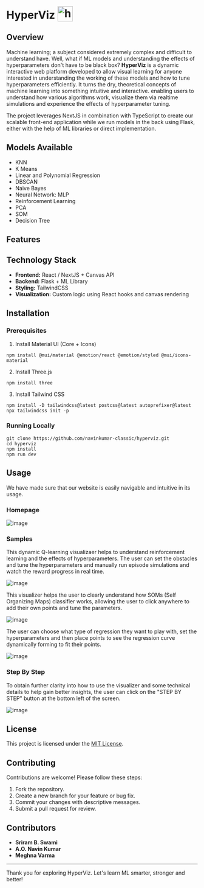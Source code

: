 <h1 style="display: inline;">HyperViz
<img src="https://github.com/user-attachments/assets/7b6699b6-97ef-4de4-8615-eeba14b174cb" alt="hypervizlogo" style="display: inline; vertical-align: text-bottom; height: 40px;"></h1>


## Overview
Machine learning; a subject considered extremely complex and difficult to understand have. Well, what if ML models and understanding the effects of hyperparameters don't have to be black box? **HyperViz** is a dynamic interactive web platform developed to allow visual learning for anyone interested in understanding the working of these models and how to tune hyperparameters efficiently. It turns the dry, theoretical concepts of machine learning into something intuitive and interactive. enabling users to understand how various algorithms work, visualize them via realtime simulations and experience the effects of hyperparameter tuning.

The project leverages NextJS in combination with TypeScript to create our scalable front-end application while we run models in the back using Flask, either with the help of ML libraries or direct implementation.

## Models Available
- KNN
- K Means
- Linear and Polynomial Regression
- DBSCAN
- Naive Bayes
- Neural Network: MLP
- Reinforcement Learning
- PCA
- SOM
- Decision Tree

## Features


## Technology Stack
- **Frontend:** React / NextJS + Canvas API
- **Backend:** Flask + ML Library
- **Styling:** TailwindCSS
- **Visualization:** Custom logic using React hooks and canvas rendering

## Installation
### Prerequisites
1. Install Material UI (Core + Icons)
```
npm install @mui/material @emotion/react @emotion/styled @mui/icons-material
```

2. Install Three.js
```
npm install three
```

3. Install Tailwind CSS
```
npm install -D tailwindcss@latest postcss@latest autoprefixer@latest
npx tailwindcss init -p
```

### Running Locally
```
git clone https://github.com/navinkumar-classic/hyperviz.git
cd hyperviz
npm install
npm run dev
```

## Usage
We have made sure that our website is easily navigable and intuitive in its usage.
### Homepage
![image](https://github.com/user-attachments/assets/ae3a12b3-9716-4520-84fe-4ec44d7c31bf)

### Samples
This dynamic Q-learning visualizaer helps to understand reinforcement learning and the effects of hyperparameters. The user can set the obstacles and tune the hyperparameters and manually run episode simulations and watch the reward progress in real time.

![image](https://github.com/user-attachments/assets/ba3a90c9-7afe-4583-8310-f789948c05e7)

This visualizer helps the user to clearly understand how SOMs (Self Organizing Maps) classifier works, allowing the user to click anywhere to add their own points and tune the parameters.

![image](https://github.com/user-attachments/assets/3f260dd3-1c57-456e-b4ba-f919bca4f4f9)

The user can choose what type of regression they want to play with, set the hyperparameters and then place points to see the regression curve dynamically forming to fit their points.

![image](https://github.com/user-attachments/assets/01f386f3-f288-4d23-96b9-4b9ec77f132a)

### Step By Step

To obtain further clarity into how to use the visualizer and some technical details to help gain better insights, the user can click on the "STEP BY STEP" button at the bottom left of the screen.

![image](https://github.com/user-attachments/assets/02f7fe23-9fc0-4867-839f-6b45a27cea0d)


## License
This project is licensed under the [MIT License](LICENSE).

## Contributing
Contributions are welcome! Please follow these steps:
1. Fork the repository.
2. Create a new branch for your feature or bug fix.
3. Commit your changes with descriptive messages.
4. Submit a pull request for review.

## Contributors
- **Sriram B. Swami**  
- **A.O. Navin Kumar**  
- **Meghna Varma**

---
Thank you for exploring HyperViz. Let's learn ML smarter, stronger and better!
